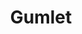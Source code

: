 ---
blog: https://gumlet.com/blog
codehost: https://github.com/https://github.com/gumlet
facebook: https://facebook.com/gumlethq
linkedin: https://linkedin.com/company/gumlet
logohandle: gumlet
sort: gumlet
title: Gumlet
twitter: https://x.com/gumlethq
website: https://www.gumlet.com/
youtube: https://youtube.com/channel/UCTN88RXUv3K7jiR-oP6O0UA
---
